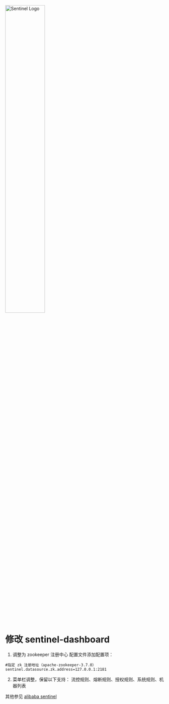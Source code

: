 <img src="https://user-images.githubusercontent.com/9434884/43697219-3cb4ef3a-9975-11e8-9a9c-73f4f537442d.png" alt="Sentinel Logo" width="50%">

# 修改 sentinel-dashboard
1. 调整为 zookeeper 注册中心
配置文件添加配置项：
~~~
#指定 zk 注册地址（apache-zookeeper-3.7.0）
sentinel.datasource.zk.address=127.0.0.1:2181
~~~
2. 菜单栏调整，保留以下支持：
流控规则、熔断规则、授权规则、系统规则、机器列表


其他参见 [alibaba sentinel](https://github.com/alibaba/Sentinel)
